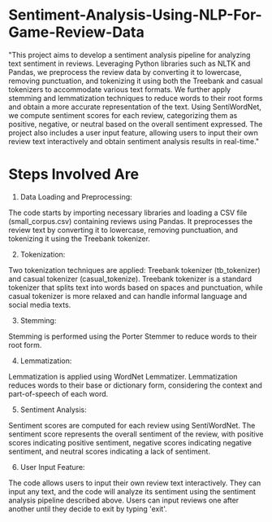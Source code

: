 # Sentiment-Analysis-Using-NLP-For-Game-Review-Data


"This project aims to develop a sentiment analysis pipeline for analyzing text sentiment in reviews. Leveraging Python libraries such as NLTK and Pandas, we preprocess the review data by converting it to lowercase, removing punctuation, and tokenizing it using both the Treebank and casual tokenizers to accommodate various text formats. We further apply stemming and lemmatization techniques to reduce words to their root forms and obtain a more accurate representation of the text. Using SentiWordNet, we compute sentiment scores for each review, categorizing them as positive, negative, or neutral based on the overall sentiment expressed. The project also includes a user input feature, allowing users to input their own review text interactively and obtain sentiment analysis results in real-time."


# Steps Involved Are

1. Data Loading and Preprocessing:

The code starts by importing necessary libraries and loading a CSV file (small_corpus.csv) containing reviews using Pandas.
It preprocesses the review text by converting it to lowercase, removing punctuation, and tokenizing it using the Treebank tokenizer.

2. Tokenization:

Two tokenization techniques are applied: Treebank tokenizer (tb_tokenizer) and casual tokenizer (casual_tokenize). Treebank tokenizer is a standard tokenizer that splits text into words based on spaces and punctuation, while casual tokenizer is more relaxed and can handle informal language and social media texts.

3. Stemming:

Stemming is performed using the Porter Stemmer to reduce words to their root form.

4. Lemmatization:

Lemmatization is applied using WordNet Lemmatizer. Lemmatization reduces words to their base or dictionary form, considering the context and part-of-speech of each word.

5. Sentiment Analysis:

Sentiment scores are computed for each review using SentiWordNet. The sentiment score represents the overall sentiment of the review, with positive scores indicating positive sentiment, negative scores indicating negative sentiment, and neutral scores indicating a lack of sentiment.

6. User Input Feature:

The code allows users to input their own review text interactively. They can input any text, and the code will analyze its sentiment using the sentiment analysis pipeline described above.
Users can input reviews one after another until they decide to exit by typing 'exit'.
